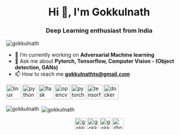 <h1 align="center">Hi 👋, I'm Gokkulnath</h1>
<h3 align="center">Deep Learning enthusiast from India</h3>
<p align="left"> <img src="https://komarev.com/ghpvc/?username=gokkulnath" alt="gokkulnath" /> </p>

- 🔭 I’m currently working on **Adversarial Machine learning**
- 💬 Ask me about **Pytorch, Tensorflow, Computer Vision - (Object detection, GANs)**
- 📫 How to reach me **gokkulnathts@gmail.com**

<p align="left">
  <!-- Linux, Python, Flask, OpenCV, Pytorch, Tensorflow, Docker -->
  <img src="https://devicons.github.io/devicon/devicon.git/icons/linux/linux-original.svg" alt="linux" width="40" height="40"/>
  <img src="https://devicons.github.io/devicon/devicon.git/icons/python/python-original.svg" alt="python" width="40" height="40"/>
  <img src="https://www.vectorlogo.zone/logos/pocoo_flask/pocoo_flask-icon.svg" alt="flask" width="40" height="40"/>
  <img src="https://www.vectorlogo.zone/logos/opencv/opencv-icon.svg" alt="opencv" width="40" height="40"/>
  <img src="https://www.vectorlogo.zone/logos/pytorch/pytorch-icon.svg" alt="pytorch" width="40" height="40"/>
  <img src="https://www.vectorlogo.zone/logos/tensorflow/tensorflow-icon.svg" alt="tensorflow" width="40" height="40"/>
  <img src="https://devicons.github.io/devicon/devicon.git/icons/docker/docker-original-wordmark.svg" alt="docker" width="40" height="40"/> 
</p>
  
<p>
  <img align="left" src="https://github-readme-stats.vercel.app/api/top-langs/?username=gokkulnath&layout=compact&hide=html" alt="gokkulnath" />
</p>



<p>&nbsp;<img align="center" src="https://github-readme-stats.vercel.app/api?username=gokkulnath&show_icons=true" alt="gokkulnath" /></p>

<p align="center">
<a href="https://twitter.com/gokkulnath" target="blank"><img align="center" src="https://cdn.jsdelivr.net/npm/simple-icons@3.0.1/icons/twitter.svg" alt="gokkulnath" height="30" width="30" /></a>
<a href="https://linkedin.com/in/gokkulnathts" target="blank"><img align="center" src="https://cdn.jsdelivr.net/npm/simple-icons@3.0.1/icons/linkedin.svg" alt="gokkulnath" height="30" width="30" /></a>
<a href="https://kaggle.com/gokkulnath" target="blank"><img align="center" src="https://cdn.jsdelivr.net/npm/simple-icons@3.0.1/icons/kaggle.svg" alt="gokkulnath" height="30" width="30" /></a>
<a href="https://medium.com/@gokkulnathts" target="blank"><img align="center" src="https://cdn.jsdelivr.net/npm/simple-icons@3.0.1/icons/medium.svg" alt="@gokkulnath" height="30" width="30" /></a>
</p>




<!--
**Gokkulnath/gokkulnath** is a ✨ _special_ ✨ repository because its `README.md` (this file) appears on your GitHub profile.

Here are some ideas to get you started:

- 🔭 I’m currently working on ...
- 🌱 I’m currently learning ...
- 👯 I’m looking to collaborate on ...
- 🤔 I’m looking for help with ...
- 💬 Ask me about ...
- 📫 How to reach me: ...
- 😄 Pronouns: ...
- ⚡ Fun fact: ...
-->
